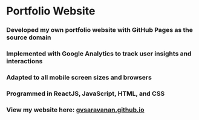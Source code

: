 # Portfolio Website

### Developed my own portfolio website with GitHub Pages as the source domain
### Implemented with Google Analytics to track user insights and interactions
### Adapted to all mobile screen sizes and browsers
### Programmed in ReactJS, JavaScript, HTML, and CSS
### View my website here: [gvsaravanan.github.io](url)
